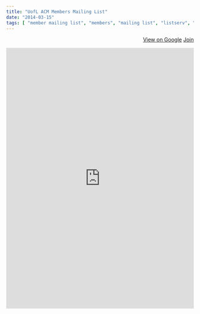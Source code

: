```yaml
---
title: "UofL ACM Members Mailing List"
date: "2014-03-15"
tags: [ "member mailing list", "members", "mailing list", "listserv", "members listserv" ]
---
```

<p>
<div align="right">
	<a href="https://groups.google.com/forum/#!forum/uofl-acm-members" class="btn btn-primary" target="_blank" title="View group on Google"><i class="glyphicon glyphicon-comment"></i> View on Google</a>
	<a href="https://groups.google.com/forum/#!forum/uofl-acm-members/join" target="_blank" title="Join the ACM Members Mailing List" class="btn btn-success"><i class="glyphicon glyphicon-envelope"></i> Join</a>
</div>
</p>
<iframe id="forum_embed"
  src="https://groups.google.com/forum/embed/?place=forum/uofl-acm-members&showsearch=false&showpopout=false&showtabs=true&hideforumtitle=true&parenturl=http%3A%2F%2Fspeedacm.org%2Fmailinglists%2Fuofl-acm-members%2F"
  scrolling="no"
  frameborder="0"
  width="100%"
  height="700">
</iframe>

